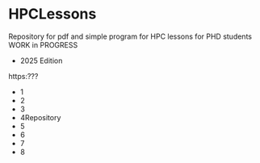 # HPCLessons

Repository for pdf and simple program for HPC lessons for PHD students
WORK in PROGRESS

* 2025 Edition

https:???


* 1
* 2
* 3
* 4Repository
* 5
* 6
* 7
* 8


